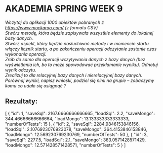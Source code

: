 # AKADEMIA SPRING WEEK 9


_Wczytaj do aplikacji 1000 obiektów pobranych z https://www.mockaroo.com/ (z formatu CSV)_  
_Stwórz metodę, która będzie zapisywała wszystkie elementy do lokalnej bazy danych._  
_Stwórz aspekt, który będzie nasłuchiwać metodę i w momencie startu włączy licznik startu, a po zakończeniu operacji odczytanie zostanie czas wykonania operacji._  
_Zrób do samo dla operacji wczytywania danych z bazy danych (bez wyświetlania ich, bo to może spowodować przekłamanie wyniku). Odnotuj wynik odczytu._  
_Zrealizuj to dla relacyjnej bazy danych i nierelacyjnej bazy danych. Porównaj wyniki, napisz wnioski, podziel się nimi na grupie – zobaczymy komu co udało się osiągnąć ?_

## Rezultaty:
[
    {
        "id": 1,
        "saveSql": 2167.6666666666665,
        "loadSql": 2.2,
        "saveMongo": 344.46666666666664,
        "loadMongo": 13.133333333333333,
        "numberOfTests": 15
    },
    {
        "id": 2,
        "saveSql": 2284.9846153846156,
        "loadSql": 2.1076923076923078,
        "saveMongo": 364.4153846153846,
        "loadMongo": 12.569230769230769,
        "numberOfTests": 50
    },
    {
        "id": 3,
        "saveSql": 2277.5,
        "loadSql": 2.1,
        "saveMongo": 363.0571428571429,
        "loadMongo": 12.571428571428571,
        "numberOfTests": 5
    }
]
